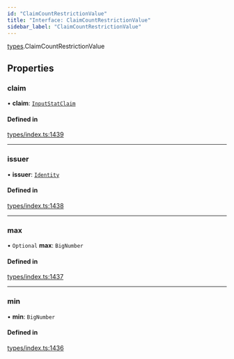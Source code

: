 ```yaml
---
id: "ClaimCountRestrictionValue"
title: "Interface: ClaimCountRestrictionValue"
sidebar_label: "ClaimCountRestrictionValue"
---
```


[types](../../../modules/Types/Types.md).ClaimCountRestrictionValue

## Properties

### claim

• **claim**: [`InputStatClaim`](../../../modules/Types/Types.md#inputstatclaim)

#### Defined in

[types/index.ts:1439](https://github.com/PolymeshAssociation/polymesh-sdk/blob/daafaa68f/src/types/index.ts#L1439)

___

### issuer

• **issuer**: [`Identity`](../../../classes/API/Entities/Identity/Identity.md)

#### Defined in

[types/index.ts:1438](https://github.com/PolymeshAssociation/polymesh-sdk/blob/daafaa68f/src/types/index.ts#L1438)

___

### max

• `Optional` **max**: `BigNumber`

#### Defined in

[types/index.ts:1437](https://github.com/PolymeshAssociation/polymesh-sdk/blob/daafaa68f/src/types/index.ts#L1437)

___

### min

• **min**: `BigNumber`

#### Defined in

[types/index.ts:1436](https://github.com/PolymeshAssociation/polymesh-sdk/blob/daafaa68f/src/types/index.ts#L1436)
